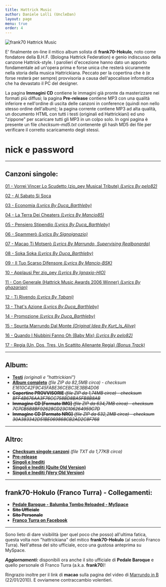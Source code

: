 ```yaml
---
title: Hattrick Music
author: Daniele Lolli (UncleDan)
layout: page
menu: true
order: 4
---
```

![frank70 Hattrick Music](https://filedn.com/lAHAHtmqjaTjJxFAtUSMfN8/files/frank70/folder.gif)

E' finalmente on-line il mitico album solista di **frank70-Hokulo**, noto come fondatore della B.H.F. (Bologna Hattrick Federation) e genio indiscusso della canzone Hattrick-style. I parolieri d'eccezione hanno dato un apporto fondamentale ad un'opera prima e forse unica che resterà sicuramente nella storia della musica Hattrickiana. Peccato per la copertina che è (e forse resterà per sempre) provvisoria a causa dell'apocalisse informatica che ha devastato il PC del designer.

La pagina **Immagini CD** contiene le immagini già pronte da masterizzare nei formati più diffusi; la pagina **Pre-release** contiene MP3 con una qualità inferiore e nell'ordine di uscita delle canzoni in conference (quindi non nello stesso ordine dell'album); la pagina corrente contiene MP3 ad alta qualità, un documento HTML con tutti i testi (originali ed Hattrickiani) ed uno "zippone" per scaricare tutti gli MP3 in un colpo solo. In ogni pagina è presente un file *checksum-md5.txt* contenente gli hash MD5 dei file per verificare il corretto scaricamento degli stessi.

# nick e password
---
## Canzoni singole:


[01 - Vorrei Vincer Lo Scudetto (zio_pey Musical Tribute) *(Lyrics By pelo82)*](https://filedn.com/lAHAHtmqjaTjJxFAtUSMfN8/files/frank70/01%20-%20Vorrei%20Vincer%20Lo%20Scudetto%20%28zio_pey%20Musical%20Tribute%29%20%28Lyrics%20By%20pelo82%29.mp3)

[02 - Al Sabato Si Soca](https://filedn.com/lAHAHtmqjaTjJxFAtUSMfN8/files/frank70/02%20-%20Al%20Sabato%20Si%20Soca.mp3)

[03 - Economia *(Lyrics By Duca_Barthleby)*](https://filedn.com/lAHAHtmqjaTjJxFAtUSMfN8/files/frank70/03%20-%20Economia%20%28Lyrics%20By%20Duca_Barthleby%29.mp3)

[04 - La Terra Dei Cheaters *(Lyrics By Mancio85)*](https://filedn.com/lAHAHtmqjaTjJxFAtUSMfN8/files/frank70/04%20-%20La%20Terra%20Dei%20Cheaters%20%28Lyrics%20By%20Mancio85%29.mp3)

[05 - Pensiero Stipendio *(Lyrics By Duca_Barthleby)*](https://filedn.com/lAHAHtmqjaTjJxFAtUSMfN8/files/frank70/05%20-%20Pensiero%20Stipendio%20%28Lyrics%20By%20Duca_Barthleby%29.mp3)

[06 - Spammerò *(Lyrics By Signoignazio)*](https://filedn.com/lAHAHtmqjaTjJxFAtUSMfN8/files/frank70/06%20-%20Spammero%27%20%28Lyrics%20By%20Signoignazio%29.mp3)

[07 - Macao Ti Motserò *(Lyrics By Marrundo, Supervising Realbonarda)*](https://filedn.com/lAHAHtmqjaTjJxFAtUSMfN8/files/frank70/07%20-%20Macao%20Ti%20Motsero%27%20%28Lyrics%20By%20Marrundo%2C%20Supervising%20Realbonarda%29.mp3)

[08 - Soka Soka *(Lyrics By Duca_Barthleby)*](https://filedn.com/lAHAHtmqjaTjJxFAtUSMfN8/files/frank70/08%20-%20Soka%20Soka%20%28Lyrics%20By%20Duca_Barthleby%29.mp3)

[09 - Il Tuo Scarso Difensore *(Lyrics By Mancio-BSK)*](https://filedn.com/lAHAHtmqjaTjJxFAtUSMfN8/files/frank70/09%20-%20Il%20Tuo%20Scarso%20Difensore%20%28Lyrics%20By%20Mancio-BSK%29.mp3)

[10 - Applausi Per zio_pey *(Lyrics By Ignaxio-HIO)*](https://filedn.com/lAHAHtmqjaTjJxFAtUSMfN8/files/frank70/10%20-%20Applausi%20Per%20zio_pey%20%28Lyrics%20By%20Ignaxio-HIO%29.mp3)

[11 - Con Generale (Hattrick Music Awards 2006 Winner) *(Lyrics By ghazarian)*](https://filedn.com/lAHAHtmqjaTjJxFAtUSMfN8/files/frank70/11%20-%20Con%20Generale%20%28Hattrick%20Music%20Awards%202006%20Winner%29%20%28Lyrics%20By%20ghazarian%29.mp3)

[12 - Ti Rivendo *(Lyrics By Tabani)*](https://filedn.com/lAHAHtmqjaTjJxFAtUSMfN8/files/frank70/12%20-%20Ti%20Rivendo%20%28Lyrics%20By%20Tabani%29.mp3)

[13 - That's Azione  *(Lyrics By Duca_Barthleby)*](https://filedn.com/lAHAHtmqjaTjJxFAtUSMfN8/files/frank70/13%20-%20That%27s%20Azione%20%28Lyrics%20By%20Duca_Barthleby%29.mp3)

[14 - Promozione  *(Lyrics By Duca_Barthleby)*](https://filedn.com/lAHAHtmqjaTjJxFAtUSMfN8/files/frank70/14%20-%20Promozione%20%28Lyrics%20By%20Duca_Barthleby%29.mp3)

[15 - Spunta Marrundo Dal Monte  *(Original Idea By Kurt_Is_Alive)*](https://filedn.com/lAHAHtmqjaTjJxFAtUSMfN8/files/frank70/15%20-%20Spunta%20Marrundo%20Dal%20Monte%20%28Original%20Idea%20By%20Kurt_Is_Alive%29.mp3)

[16 - Quando I Niubbini Fanno Oh (Baby Mix) *(Lyrics By pelo82)*](https://filedn.com/lAHAHtmqjaTjJxFAtUSMfN8/files/frank70/16%20-%20Quando%20I%20Niubbini%20Fanno%20Oh%20%28Baby%20Mix%29%20%28Lyrics%20By%20pelo82%29.mp3)

[17 - Regia (Un, Dos, Tres, Un Scattito Allenante Regia) *(Bonus Track)*](https://filedn.com/lAHAHtmqjaTjJxFAtUSMfN8/files/frank70/17%20-%20Regia%20%20%28Un%2C%20Dos%2C%20Tres%2C%20Un%20Scattito%20Allenante%20Regia%29%20%28Bonus%20Track%29.mp3)

---
## Album:

* [**Testi**](lyrics/) *(originali e "hattrickiani")*
* [**Album completo**](https://filedn.com/lAHAHtmqjaTjJxFAtUSMfN8/files/frank70/frank70-Hokulo%20-%202007%20-%20Nick%20E%20Password%20%28Hattrick%20Revisited%29.zip) *(file ZIP da 82,5MB circa) - checksum E1610C42F9C45FABE36CEBC3E3BB4D06*
* ~~**Copertine PROVVISORIE** *(file ZIP da 1,74MB circa) - checksum BFF4B676AA3F76CC758BD8BA5FB8B8AB*~~
* ~~**Immagine CD [Formato IMG]** *(file ZIP da 634,7MB circa) - checksum 7C7CB5B8BF92628CD23C106264959C7D*~~
* ~~**Immagine CD [Formato NRG]** *(file ZIP da 632,2MB circa) - checksum 30A383342D51BE069868CB2AD2C8F768*~~

---
## Altro:

* [**Checksum singole canzoni**](https://filedn.com/lAHAHtmqjaTjJxFAtUSMfN8/files/frank70/checksum-md5.txt) *(file TXT da 1,77KB circa)*
* [**Pre-release**](pre-release/)
* [**Singoli e Inediti**](singoli-e-inediti/)
* [**Singoli e Inediti (Quite Old Version)**](singoli-e-inediti-quite-old-version/)
* [**Singoli e Inediti (Very Old Version)**](singoli-e-inediti-very-old-version/)

---
## frank70-Hokulo (Franco Turra) - Collegamenti:

* [**Pedale Baroque - Balumba Tombo Reloaded - MySpace**](http://www.myspace.com/pedalebaroque)
* ~~**Sito Ufficiale**~~
* ~~**Sito Personale**~~
* [**Franco Turra on Facebook**](http://www.facebook.com/francoturra)

---
Sono lieto di dare visibilità (per quel poco che posso) all'ultima fatica, questa volta non "hattrickiana" del mitico **frank70-Hokulo** (al secolo Franco Turra). Nell'attesa del sito ufficiale, ecco una gustosa anteprima su MySpace.

***Aggiornamenti:*** disponibili ora anche il sito ufficiale di **Pedale Baroque** e quello personale di Franco Turra (a.k.a. **frank70**)!

Ringrazio inoltre per il link di **macao** sulla pagina del video di [Marrundo in B](http://www.gamefox.it/hattrick/marrundo-in-b-il-video) (22/01/2010). E ovviamene contraccambio volentieri.
